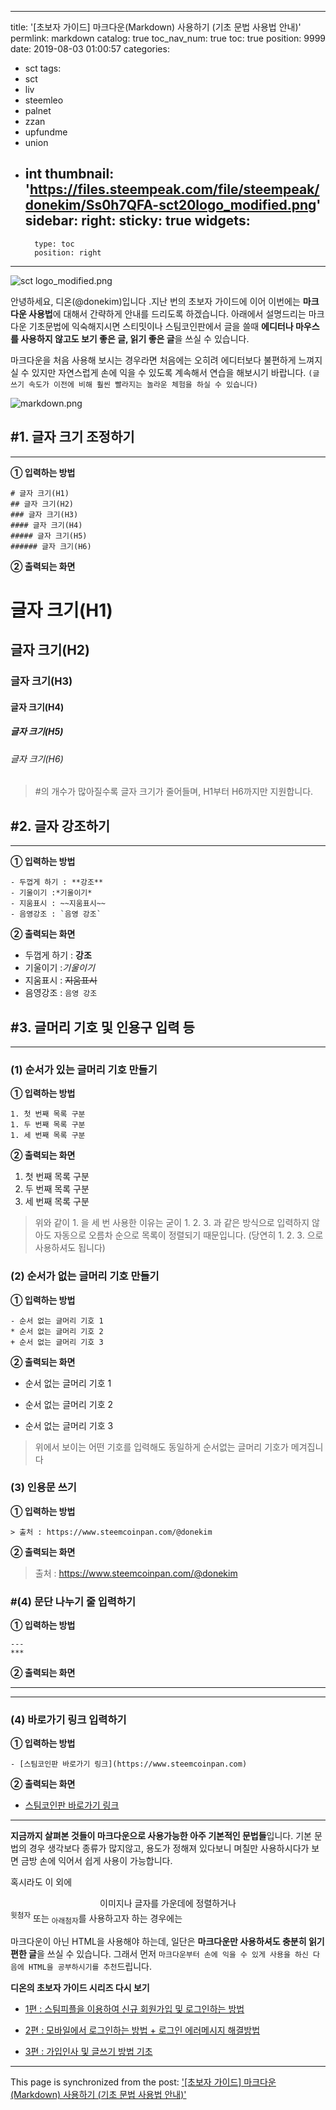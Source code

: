 
---
title: '[초보자 가이드] 마크다운(Markdown) 사용하기 (기초 문법 사용법 안내)'
permlink: markdown
catalog: true
toc_nav_num: true
toc: true
position: 9999
date: 2019-08-03 01:00:57
categories:
- sct
tags:
- sct
- liv
- steemleo
- palnet
- zzan
- upfundme
- union
- int
thumbnail: 'https://files.steempeak.com/file/steempeak/donekim/Ss0h7QFA-sct20logo_modified.png'
sidebar:
    right:
        sticky: true
widgets:
    -
        type: toc
        position: right
---


![sct logo_modified.png](https://files.steempeak.com/file/steempeak/donekim/Ss0h7QFA-sct20logo_modified.png)

안녕하세요, 디온(@donekim)입니다 .지난 번의 초보자 가이드에 이어 이번에는 **마크다운 사용법**에 대해서 간략하게 안내를 드리도록 하겠습니다. 아래에서 설명드리는 마크다운 기초문법에 익숙해지시면 스티밋이나 스팀코인판에서 글을 쓸때 **에디터나 마우스를 사용하지 않고도 보기 좋은 글, 읽기 좋은 글**을 쓰실 수 있습니다.

마크다운을 처음 사용해 보시는 경우라면 처음에는 오히려 에디터보다 불편하게 느껴지실 수 있지만 자연스럽게 손에 익을 수 있도록 계속해서 연습을 해보시기 바랍니다. `(글쓰기 속도가 이전에 비해 훨씬 빨라지는 놀라운 체험을 하실 수 있습니다)`

![markdown.png](https://files.steempeak.com/file/steempeak/donekim/Qu0P4ouF-markdown.png)

## #1. 글자 크기 조정하기
---
**① 입력하는 방법**
```
# 글자 크기(H1)
## 글자 크기(H2)
### 글자 크기(H3)
#### 글자 크기(H4)
##### 글자 크기(H5)
###### 글자 크기(H6)
```
**② 출력되는 화면**

# 글자 크기(H1)
## 글자 크기(H2)
### 글자 크기(H3)
#### 글자 크기(H4)
##### 글자 크기(H5)
###### 글자 크기(H6)

> #의 개수가 많아질수록 글자 크기가 줄어들며, H1부터 H6까지만 지원합니다.

## #2. 글자 강조하기
---
**① 입력하는 방법**
```
- 두껍게 하기 : **강조**
- 기울이기 :*기울이기*
- 지움표시 : ~~지움표시~~
- 음영강조 : `음영 강조`
```
**② 출력되는 화면**

- 두껍게 하기 : **강조**
- 기울이기 :*기울이기*
- 지움표시 : ~~지움표시~~
- 음영강조 : `음영 강조`

## #3. 글머리 기호 및 인용구 입력 등
---
### (1) 순서가 있는 글머리 기호 만들기

**① 입력하는 방법**
```
1. 첫 번째 목록 구분
1. 두 번째 목록 구분
1. 세 번째 목록 구분
```
**② 출력되는 화면**

1. 첫 번째 목록 구분
1. 두 번째 목록 구분
1. 세 번째 목록 구분

> 위와 같이 1. 을 세 번 사용한 이유는 굳이 1. 2. 3. 과 같은 방식으로 입력하지 않아도 자동으로 오름차 순으로 목록이 정렬되기 때문입니다. (당연히 1. 2. 3. 으로 사용하셔도 됩니다)

### (2) 순서가 없는 글머리 기호 만들기

**① 입력하는 방법**
```
- 순서 없는 글머리 기호 1
* 순서 없는 글머리 기호 2
+ 순서 없는 글머리 기호 3
```

**② 출력되는 화면**
- 순서 없는 글머리 기호 1
* 순서 없는 글머리 기호 2
+ 순서 없는 글머리 기호 3

> 위에서 보이는 어떤 기호를 입력해도 동일하게 순서없는 글머리 기호가 메겨집니다

### (3) 인용문 쓰기

**① 입력하는 방법**
```
> 출처 : https://www.steemcoinpan.com/@donekim 
```

**② 출력되는 화면**
> 출처 : https://www.steemcoinpan.com/@donekim 

### #(4) 문단 나누기 줄 입력하기

**① 입력하는 방법**
```
--- 
***
```

**② 출력되는 화면**

---
***

### (4) 바로가기 링크 입력하기

**① 입력하는 방법**
``` 
- [스팀코인판 바로가기 링크](https://www.steemcoinpan.com)
```

**② 출력되는 화면**
- [스팀코인판 바로가기 링크](https://www.steemcoinpan.com)


---

**지금까지 살펴본 것들이 마크다운으로 사용가능한 아주 기본적인 문법들**입니다. 기본 문법의 경우 생각보다 종류가 많지않고, 용도가 정해져 있다보니 며칠만 사용하시다가 보면 금방 손에 익어서 쉽게 사용이 가능합니다. 

혹시라도 이 외에
<center>이미지나 글자를 가운데에 정렬하거나</center>
<sup>윗첨자</sup> 또는 <sub>아래첨자</sub>를 사용하고자 하는 경우에는 

마크다운이 아닌 HTML을 사용해야 하는데, 일단은 **마크다운만 사용하셔도 충분히 읽기 편한 글**을 쓰실 수 있습니다. 그래서 먼저 `마크다운부터 손에 익을 수 있게 사용을 하신 다음에 HTML을 공부하시기를 추천`드립니다. 




**디온의 초보자 가이드 시리즈 다시 보기**

- [1편 : 스팀피플을 이용하여 신규 회원가입 및 로그인하는 방법](https://www.steemcoinpan.com/sct/@donekim/3w3smv)

- [2편 : 모바일에서 로그인하는 방법 + 로그인 에러메시지 해결방법](https://www.steemcoinpan.com/sct/@donekim/4p4zdt)

- [3편 : 가입인사 및 글쓰기 방법 기초](https://www.steemcoinpan.com/sct/@donekim/5dbnxq)

- - -

This page is synchronized from the post: ['[초보자 가이드] 마크다운(Markdown) 사용하기 (기초 문법 사용법 안내)'](https://steemit.com/@donekim/markdown)
